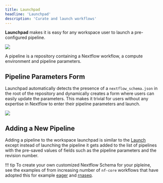 ```yaml
---
title: Launchpad
headline: 'Launchpad'
description: 'Curate and launch workflows'
---
```

**Launchpad** makes it is easy for any workspace user to launch a pre-configured pipeline.


![](../_images/overview_image.png)


A pipeline is a repository containing a Nextflow workflow, a compute environment and pipeline parameters.

## Pipeline Parameters Form

Launchpad automatically detects the presence of a `nextflow_schema.json` in the root of the repository and dynamically creates a form where users can easily update the parameters. This makes it trivial for users without any expertise in Nextflow to enter their pipeline parameters and launch.

![](_images/launch_rnaseq_nextflow_schema.png)


## Adding a New Pipeline

Adding a pipeline to the workspace launchpad is similar to the [Launch](../launch) except instead of launching the pipeline it gets added to the list of pipelines with the pre-saved values of fields such as the pipeline parameters and the revision number.

!!! tip 
    To create your own customized Nextflow Schema for your pipleine, see the examples of from increasing number of `nf-core` workflows that have adopted this for example [eager](https://github.com/nf-core/eager/blob/2.3.3/nextflow_schema.json) and [rnaseq](https://github.com/nf-core/rnaseq/blob/3.0/nextflow_schema.json). 


